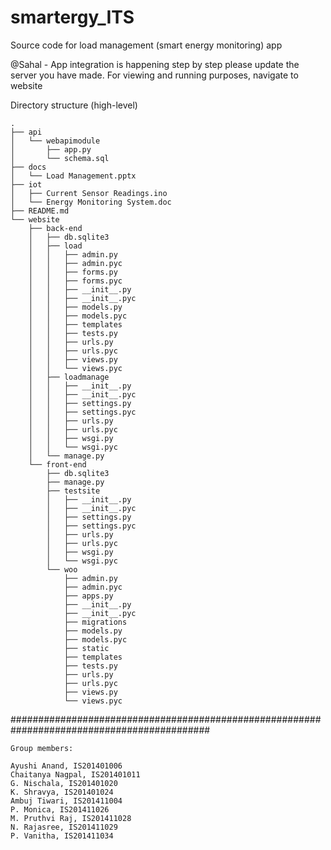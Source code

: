 # smartergy_ITS
Source code for load management (smart energy monitoring) app

@Sahal - App integration is happening step by step please update the server you have made.
For viewing and running purposes, navigate to website

Directory structure (high-level)

```
.
├── api
│   └── webapimodule
│       ├── app.py
│       └── schema.sql
├── docs
│   └── Load Management.pptx
├── iot
│   ├── Current Sensor Readings.ino
│   └── Energy Monitoring System.doc
├── README.md
└── website
    ├── back-end
    │   ├── db.sqlite3
    │   ├── load
    │   │   ├── admin.py
    │   │   ├── admin.pyc
    │   │   ├── forms.py
    │   │   ├── forms.pyc
    │   │   ├── __init__.py
    │   │   ├── __init__.pyc
    │   │   ├── models.py
    │   │   ├── models.pyc
    │   │   ├── templates
    │   │   ├── tests.py
    │   │   ├── urls.py
    │   │   ├── urls.pyc
    │   │   ├── views.py
    │   │   └── views.pyc
    │   ├── loadmanage
    │   │   ├── __init__.py
    │   │   ├── __init__.pyc
    │   │   ├── settings.py
    │   │   ├── settings.pyc
    │   │   ├── urls.py
    │   │   ├── urls.pyc
    │   │   ├── wsgi.py
    │   │   └── wsgi.pyc
    │   └── manage.py
    └── front-end
        ├── db.sqlite3
        ├── manage.py
        ├── testsite
        │   ├── __init__.py
        │   ├── __init__.pyc
        │   ├── settings.py
        │   ├── settings.pyc
        │   ├── urls.py
        │   ├── urls.pyc
        │   ├── wsgi.py
        │   └── wsgi.pyc
        └── woo
            ├── admin.py
            ├── admin.pyc
            ├── apps.py
            ├── __init__.py
            ├── __init__.pyc
            ├── migrations
            ├── models.py
            ├── models.pyc
            ├── static
            ├── templates
            ├── tests.py
            ├── urls.py
            ├── urls.pyc
            ├── views.py
            └── views.pyc

```
	
############################################################################################
```
Group members:

Ayushi Anand, IS201401006
Chaitanya Nagpal, IS201401011
G. Nischala, IS201401020
K. Shravya, IS201401024
Ambuj Tiwari, IS201411004
P. Monica, IS201411026
M. Pruthvi Raj, IS201411028
N. Rajasree, IS201411029
P. Vanitha, IS201411034
```
